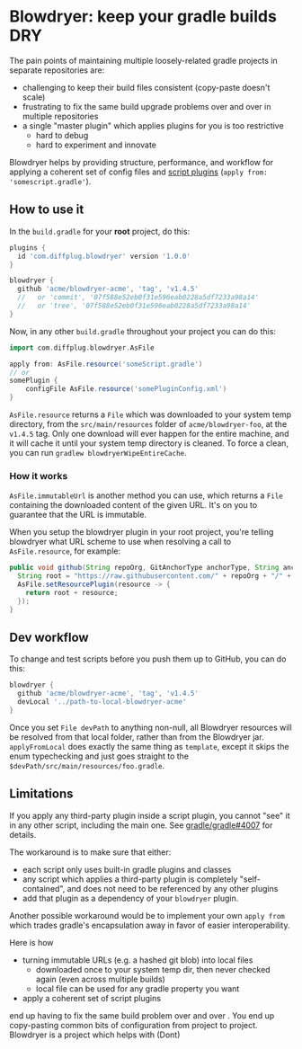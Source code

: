 # Blowdryer: keep your gradle builds DRY

The pain points of maintaining multiple loosely-related gradle projects in separate repositories are:

- challenging to keep their build files consistent (copy-paste doesn't scale)
- frustrating to fix the same build upgrade problems over and over in multiple repositories
- a single "master plugin" which applies plugins for you is too restrictive
  - hard to debug
  - hard to experiment and innovate

Blowdryer helps by providing structure, performance, and workflow for applying a coherent set of config files and [script plugins](https://docs.gradle.org/current/userguide/plugins.html#sec:script_plugins) (`apply from: 'somescript.gradle'`).

## How to use it

In the `build.gradle` for your **root** project, do this:

```gradle
plugins {
  id 'com.diffplug.blowdryer' version '1.0.0'
}

blowdryer {
  github 'acme/blowdryer-acme', 'tag', 'v1.4.5'
  //   or 'commit', '07f588e52eb0f31e596eab0228a5df7233a98a14'
  //   or 'tree', '07f588e52eb0f31e596eab0228a5df7233a98a14'
}
```

Now, in any other `build.gradle` throughout your project you can do this:

```gradle
import com.diffplug.blowdryer.AsFile

apply from: AsFile.resource('someScript.gradle')
// or
somePlugin {
    configFile AsFile.resource('somePluginConfig.xml')
}
```

`AsFile.resource` returns a `File` which was downloaded to your system temp directory, from the `src/main/resources` folder of `acme/blowdryer-foo`, at the `v1.4.5` tag.  Only one download will ever happen for the entire machine, and it will cache it until your system temp directory is cleaned.  To force a clean, you can run `gradlew blowdryerWipeEntireCache`.

### How it works

`AsFile.immutableUrl` is another method you can use, which returns a `File` containing the downloaded content of the given URL.  It's on you to guarantee that the URL is immutable.

When you setup the blowdryer plugin in your root project, you're telling blowdryer what URL scheme to use when resolving a call to `AsFile.resource`, for example:

```java
public void github(String repoOrg, GitAnchorType anchorType, String anchor) {
  String root = "https://raw.githubusercontent.com/" + repoOrg + "/" + anchor + "/" + repoSubfolder + "/";
  AsFile.setResourcePlugin(resource -> {
    return root + resource;
  });
}
```

## Dev workflow

To change and test scripts before you push them up to GitHub, you can do this:

```gradle
blowdryer {
  github 'acme/blowdryer-acme', 'tag', 'v1.4.5'
  devLocal '../path-to-local-blowdryer-acme'
}
```




Once you set `File devPath` to anything non-null, all Blowdryer resources will be resolved from that local folder, rather than from the Blowdryer jar.  `applyFromLocal` does exactly the same thing as `template`, except it skips the enum typechecking and just goes straight to the `$devPath/src/main/resources/foo.gradle`.

## Limitations

If you apply any third-party plugin inside a script plugin, you cannot "see" it in any other script, including the main one. See [gradle/gradle#4007](https://github.com/gradle/gradle/issues/4007) for details.

The workaround is to make sure that either:

- each script only uses built-in gradle plugins and classes
- any script which applies a third-party plugin is completely "self-contained", and does not need to be referenced by any other plugins
- add that plugin as a dependency of your `blowdryer` plugin.

Another possible workaround would be to implement your own `apply from` which trades gradle's encapsulation away in favor of easier interoperability.




Here is how

- turning immutable URLs (e.g. a hashed git blob) into local files
  - downloaded once to your system temp dir, then never checked again (even across multiple builds)
  - local file can be used for any gradle property you want
- apply a coherent set of script plugins

end up having to fix the same build problem over and over .  You end up copy-pasting common bits of configuration from project to project.  Blowdryer is a project which helps with (Dont)
